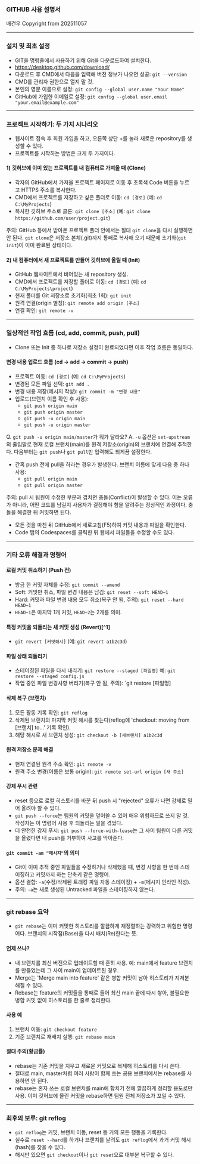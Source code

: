 ### GITHUB 사용 설명서

배건우
Copyright from 202511057

***

### 설치 및 최초 설정

- GIT을 명령줄에서 사용하기 위해 Git을 다운로드하여 설치한다.
- https://desktop.github.com/download/
- 다운로드 후 CMD에서 다음을 입력해 버전 정보가 나오면 성공: `git --version`
- CMD를 관리자 권한으로 열지 말 것.
- 본인의 영문 이름으로 설정: `git config --global user.name "Your Name"`
- GitHub에 가입한 이메일로 설정: `git config --global user.email "your.email@example.com"`

***

### 프로젝트 시작하기: 두 가지 시나리오

- 웹사이트 접속 후 회원 가입을 하고, 오른쪽 상단 +를 눌러 새로운 repository를 생성할 수 있다.
- 프로젝트를 시작하는 방법은 크게 두 가지이다.


#### 1) 깃허브에 이미 있는 프로젝트를 내 컴퓨터로 가져올 때 (Clone)

- 각자의 GitHub에서 가져올 프로젝트 페이지로 이동 후 초록색 Code 버튼을 누르고 HTTPS 주소를 복사한다.
- CMD에서 프로젝트를 저장하고 싶은 폴더로 이동: `cd [경로]` (예: `cd C:\MyProjects`)
- 복사한 깃허브 주소로 클론: `git clone [주소]` (예: `git clone https://github.com/user/project.git`)

주의: GitHub 등에서 받아온 프로젝트 폴더 안에서는 절대 `git clone`을 다시 실행하면 안 된다. `git clone`은 저장소 본체(.git)까지 통째로 복사해 오기 때문에 초기화(`git init`)이 이미 완료된 상태이다.

#### 2) 내 컴퓨터에서 새 프로젝트를 만들어 깃허브에 올릴 때 (Init)

- GitHub 웹사이트에서 비어있는 새 repository 생성.
- CMD에서 프로젝트를 저장할 폴더로 이동: `cd [경로]` (예: `cd C:\MyProjects\project`)
- 현재 폴더를 Git 저장소로 초기화(최초 1회): `git init`
- 원격 연결(origin 별칭): `git remote add origin [주소]`
- 연결 확인: `git remote -v`

***

### 일상적인 작업 흐름 (cd, add, commit, push, pull)

- Clone 또는 Init 중 하나로 저장소 설정이 완료되었다면 이후 작업 흐름은 동일하다.


#### 변경 내용 업로드 흐름 (cd → add → commit → push)

- 프로젝트 이동: `cd [경로]` (예: `cd C:\MyProjects`)
- 변경된 모든 파일 선택: `git add .`
- 변경 내용 저장(메시지 작성): `git commit -m "변경 내용"`
- 업로드(브랜치 이름 확인 후 사용):
    - `git push origin main`
    - `git push origin master`
    - `git push -u origin main`
    - `git push -u origin master`

Q. `git push -u origin main/master`가 뭐가 달라요?
A. `-u` 옵션은 `set-upstream`의 줄임말로 현재 로컬 브랜치(main)를 원격 저장소(origin)의 브랜치에 연결해 추적한다. 다음부터는 `git push`나 `git pull`만 입력해도 되게끔 설정한다.

- 간혹 push 전에 pull을 하라는 경우가 발생한다. 브랜치 이름에 맞게 다음 중 하나 사용:
    - `git pull origin main`
    - `git pull origin master`

주의: pull 시 팀원이 수정한 부분과 겹치면 충돌(Conflict)이 발생할 수 있다. 이는 오류가 아니라, 어떤 코드를 남길지 사용자가 결정해야 함을 알려주는 정상적인 과정이다. 충돌을 해결한 뒤 커밋하면 된다.

- 모든 것을 마친 뒤 GitHub에서 새로고침(F5)하여 커밋 내용과 파일을 확인한다.
- Code 탭의 Codespaces를 클릭한 뒤 웹에서 파일들을 수정할 수도 있다.

***

### 기타 오류 해결과 명령어

#### 로컬 커밋 취소하기 (Push 전)

- 방금 한 커밋 자체를 수정: `git commit --amend`
- Soft: 커밋만 취소, 파일 변경 내용은 남김: `git reset --soft HEAD~1`
- Hard: 커밋과 파일 변경 내용 모두 취소(복구 안 됨, 주의): `git reset --hard HEAD~1`
- `HEAD~1`은 마지막 1개 커밋, `HEAD~2`는 2개를 의미.


#### 특정 커밋을 되돌리는 새 커밋 생성 (Revert)[^1]

- `git revert [커밋해시]` (예: `git revert a1b2c3d`)


#### 파일 상태 되돌리기

- 스테이징된 파일을 다시 내리기: `git restore --staged [파일명]`
예: `git restore --staged config.js`
- 작업 중인 파일 변경사항 버리기(복구 안 됨, 주의): `git restore [파일명]


#### 삭제 복구 (브랜치)

1) 모든 활동 기록 확인: `git reflog`
2) 삭제된 브랜치의 마지막 커밋 해시를 찾는다(reflog에 'checkout: moving from [브랜치] to...' 기록 확인).
3) 해당 해시로 새 브랜치 생성: `git checkout -b [새브랜치] a1b2c3d`

#### 원격 저장소 문제 해결
- 현재 연결된 원격 주소 확인: `git remote -v`
- 원격 주소 변경(이름은 보통 origin): `git remote set-url origin [새 주소]`


#### 강제 푸시 관련

- reset 등으로 로컬 히스토리를 바꾼 뒤 push 시 "rejected" 오류가 나면 강제로 밀어 올려야 할 수 있다.
- `git push --force`는 팀원의 커밋을 덮어쓸 수 있어 매우 위험하므로 쓰지 말 것. 작성자는 이 명령어 사용 후 되돌리는 일을 겪었다.
- 더 안전한 강제 푸시: `git push --force-with-lease`는 그 사이 팀원이 다른 커밋을 올렸다면 내 push를 거부하여 사고를 막아준다.


#### `git commit -am "메시지"`의 의미

- Git이 이미 추적 중인 파일들을 수정하거나 삭제했을 때, 변경 사항을 한 번에 스테이징하고 커밋까지 하는 단축키 같은 명령어.
- 옵션 결합: `-a`(수정/삭제된 트래킹 파일 자동 스테이징) + `-m`(메시지 인라인 작성).
- 주의: `-a`는 새로 생성된 Untracked 파일을 스테이징하지 않는다.

***

### git rebase 요약

- `git rebase`는 이미 커밋한 히스토리를 깔끔하게 재정렬하는 강력하고 위험한 명령어다. 브랜치의 시작점(Base)을 다시 배치(Re)한다는 뜻.


#### 언제 쓰나?

- 내 브랜치를 최신 버전으로 업데이트할 때 흔히 사용. 예: main에서 feature 브랜치를 만들었는데 그 사이 main이 업데이트된 경우.
- Merge는 'Merge main into feature' 같은 병합 커밋이 남아 히스토리가 지저분해질 수 있다.
- Rebase는 feature의 커밋들을 통째로 들어 최신 main 끝에 다시 쌓아, 불필요한 병합 커밋 없이 히스토리를 한 줄로 정리한다.


#### 사용 예

1) 브랜치 이동: `git checkout feature`
2) 기준 브랜치로 재배치 실행: `git rebase main`

#### 절대 주의(황금률)

- rebase는 기존 커밋을 지우고 새로운 커밋으로 복제해 히스토리를 다시 쓴다.
- 절대로 main, master처럼 여러 사람이 함께 쓰는 공용 브랜치에서는 rebase를 사용하면 안 된다.
- rebase는 혼자 쓰는 로컬 브랜치를 main에 합치기 전에 깔끔하게 정리할 용도로만 사용. 이미 깃허브에 올린 커밋을 rebase하면 팀원 전체 저장소가 꼬일 수 있다.

***

### 최후의 보루: git reflog

- `git reflog`는 커밋, 브랜치 이동, reset 등 거의 모든 행동을 기록한다.
- 실수로 `reset --hard`를 하거나 브랜치를 날려도 `git reflog`에서 과거 커밋 해시(hash)를 찾을 수 있다.
- 해시만 있으면 `git checkout`이나 `git reset`으로 대부분 복구할 수 있다.

